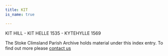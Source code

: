 ```yaml
---
title: KIT
is_name: true

---
```


KIT HILL - KIT HELLE 1535 - KYTEHYLLE 1569


The Stoke Climsland Parish Archive holds material under this index entry. To find out more please [contact us](/contact/)
